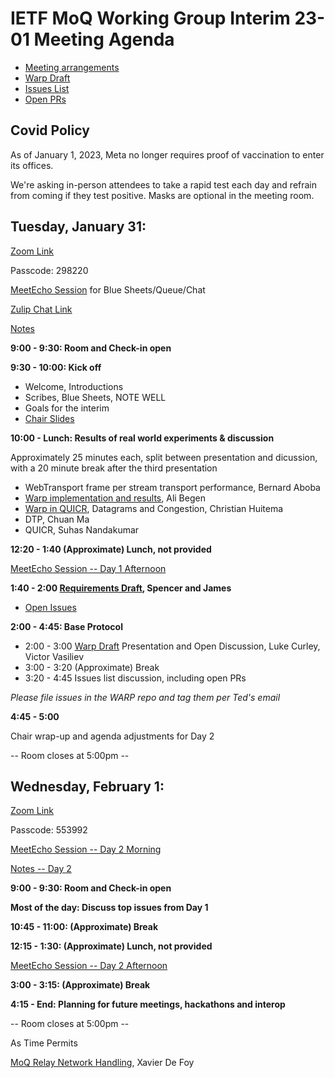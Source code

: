 # IETF MoQ Working Group Interim 23-01 Meeting Agenda

* [Meeting arrangements](https://github.com/moq-wg/wg-materials/blob/master/interim-23-01/arrangements.md)
* [Warp Draft](https://kixelated.github.io/warp-draft/draft-lcurley-warp.html)
* [Issues List](https://github.com/kixelated/warp-draft/issues)
* [Open PRs](https://github.com/kixelated/warp-draft/pulls)

## Covid Policy

As of January 1, 2023, Meta no longer requires proof of vaccination to enter its
offices.

We're asking in-person attendees to take a rapid test each day and refrain from
coming if they test positive.  Masks are optional in the meeting room.

## Tuesday, January 31:

[Zoom Link](https://fb.zoom.us/j/92637375736)

Passcode: 298220

[MeetEcho Session](https://meetings.conf.meetecho.com/interim/?short=efac8b55-b9aa-491b-abd9-4da9b0579e31) for Blue Sheets/Queue/Chat

[Zulip Chat Link](https://zulip.ietf.org/#narrow/stream/moq)

[Notes](https://notes.ietf.org/notes-ietf-interim-2023-moq-03-moq)

 **9:00 -  9:30: Room and Check-in open**

 **9:30 - 10:00: Kick off**

* Welcome, Introductions
* Scribes, Blue Sheets, NOTE WELL
* Goals for the interim
* [Chair Slides](https://github.com/moq-wg/wg-materials/blob/main/interim-23-01/MoQ%20Interim%2023-01.pdf)

**10:00 -  Lunch: Results of real world experiments & discussion**

Approximately 25 minutes each, split between presentation and dicussion, with a 20 minute break after the third presentation

* WebTransport frame per stream transport performance, Bernard Aboba
* [Warp implementation and results](https://urldefense.com/v3/__https://docs.google.com/presentation/d/17lM0oGhpSRwMGCxbUS3PRmn8YgtcW9EKuClMKcM-Ihg/edit?usp=sharing__;!!Bt8RZUm9aw!4HP8i1S8jyWUjt5MxaXW6k3-BVDCf0vtArcXCXi-zZOCRe6G0GoJ03IsdafV95LyXfSMU_rIs2ln0w9OT0rP$), Ali Begen
* [Warp in QUICR](https://github.com/moq-wg/wg-materials/blob/main/interim-23-01/Warp%20in%20QUICR%2C%20Datagrams%20and%20Congestion.pdf), Datagrams and Congestion, Christian Huitema
* DTP, Chuan Ma
* QUICR, Suhas Nandakumar

**12:20 -  1:40  (Approximate) Lunch, not provided**

[MeetEcho Session -- Day 1 Afternoon](https://meetings.conf.meetecho.com/interim/?short=9f2f22d9-18f0-454f-b22f-e9f8b5a5020e)

 **1:40 -  2:00  [Requirements Draft](https://github.com/fiestajetsam/draft-gruessing-moq-requirements), Spencer and James**
 * [Open Issues](https://github.com/fiestajetsam/draft-gruessing-moq-requirements/issues)

**2:00 - 4:45: Base Protocol**

* 2:00 -  3:00  [Warp Draft](https://kixelated.github.io/warp-draft/draft-lcurley-warp.html) Presentation and Open Discussion, Luke Curley, Victor Vasiliev
* 3:00 -  3:20  (Approximate) Break
* 3:20 -  4:45  Issues list discussion, including open PRs
 
*Please file issues in the WARP repo and tag them per Ted's email*

**4:45 -  5:00**

Chair wrap-up and agenda adjustments for Day 2

-- Room closes at 5:00pm --


## Wednesday, February 1:

[Zoom Link](https://fb.zoom.us/j/94595516261)

Passcode: 553992

[MeetEcho Session -- Day 2 Morning](https://meetings.conf.meetecho.com/interim/?short=1db9c18d-bdb5-4c0c-83f6-f14ad9e45f74)

[Notes -- Day 2](https://notes.ietf.org/notes-ietf-interim-2023-moq-05-moq)

 **9:00 -  9:30: Room and Check-in open**

**Most of the day: Discuss top issues from Day 1**

**10:45 - 11:00: (Approximate) Break**

**12:15 - 1:30: (Approximate) Lunch, not provided**

[MeetEcho Session -- Day 2 Afternoon](https://meetings.conf.meetecho.com/interim/?short=1db9c18d-bdb5-4c0c-83f6-f14ad9e45f74)

**3:00 - 3:15: (Approximate) Break**

**4:15 - End: Planning for future meetings, hackathons and interop**

-- Room closes at 5:00pm --

As Time Permits

[MoQ Relay Network Handling](https://www.ietf.org/archive/id/draft-defoy-moq-relay-network-handling-01.html), Xavier De Foy
